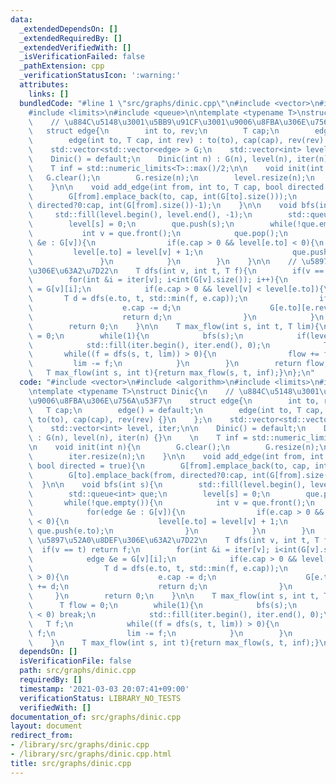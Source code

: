 ```yaml
---
data:
  _extendedDependsOn: []
  _extendedRequiredBy: []
  _extendedVerifiedWith: []
  _isVerificationFailed: false
  _pathExtension: cpp
  _verificationStatusIcon: ':warning:'
  attributes:
    links: []
  bundledCode: "#line 1 \"src/graphs/dinic.cpp\"\n#include <vector>\n#include <algorithm>\n\
    #include <limits>\n#include <queue>\n\ntemplate <typename T>\nstruct Dinic{\n\
    \    // \u884C\u5148\u3001\u5BB9\u91CF\u3001\u9006\u8FBA\u306E\u756A\u53F7\n \
    \   struct edge{\n        int to, rev;\n        T cap;\n        edge() = default;\n\
    \        edge(int to, T cap, int rev) : to(to), cap(cap), rev(rev) {}\n    };\n\
    \    std::vector<std::vector<edge> > G;\n    std::vector<int> level, iter;\n\n\
    \    Dinic() = default;\n    Dinic(int n) : G(n), level(n), iter(n) {}\n    \n\
    \    T inf = std::numeric_limits<T>::max()/2;\n\n    void init(int n){\n     \
    \   G.clear();\n        G.resize(n);\n        level.resize(n);\n        iter.resize(n);\n\
    \    }\n\n    void add_edge(int from, int to, T cap, bool directed = true){\n\
    \        G[from].emplace_back(to, cap, int(G[to].size()));\n        G[to].emplace_back(from,\
    \ directed?0:cap, int(G[from].size())-1);\n    }\n\n    void bfs(int s){\n   \
    \     std::fill(level.begin(), level.end(), -1);\n        std::queue<int> que;\n\
    \        level[s] = 0;\n        que.push(s);\n        while(!que.empty()){\n \
    \           int v = que.front();\n            que.pop();\n            for(edge\
    \ &e : G[v]){\n                if(e.cap > 0 && level[e.to] < 0){\n           \
    \         level[e.to] = level[v] + 1;\n                    que.push(e.to);\n \
    \               }\n            }\n        }\n    }\n\n    // \u5897\u52A0\u8DEF\
    \u306E\u63A2\u7D22\n    T dfs(int v, int t, T f){\n        if(v == t) return f;\n\
    \        for(int &i = iter[v]; i<int(G[v].size()); i++){\n            edge &e\
    \ = G[v][i];\n            if(e.cap > 0 && level[v] < level[e.to]){\n         \
    \       T d = dfs(e.to, t, std::min(f, e.cap));\n                if(d > 0){\n\
    \                    e.cap -= d;\n                    G[e.to][e.rev].cap += d;\n\
    \                    return d;\n                }\n            }\n        }\n\
    \        return 0;\n    }\n\n    T max_flow(int s, int t, T lim){\n        T flow\
    \ = 0;\n        while(1){\n            bfs(s);\n            if(level[t] < 0) break;\n\
    \            std::fill(iter.begin(), iter.end(), 0);\n            T f;\n     \
    \       while((f = dfs(s, t, lim)) > 0){\n                flow += f;\n       \
    \         lim -= f;\n            }\n        }\n        return flow;\n    }\n \
    \   T max_flow(int s, int t){return max_flow(s, t, inf);}\n};\n"
  code: "#include <vector>\n#include <algorithm>\n#include <limits>\n#include <queue>\n\
    \ntemplate <typename T>\nstruct Dinic{\n    // \u884C\u5148\u3001\u5BB9\u91CF\u3001\
    \u9006\u8FBA\u306E\u756A\u53F7\n    struct edge{\n        int to, rev;\n     \
    \   T cap;\n        edge() = default;\n        edge(int to, T cap, int rev) :\
    \ to(to), cap(cap), rev(rev) {}\n    };\n    std::vector<std::vector<edge> > G;\n\
    \    std::vector<int> level, iter;\n\n    Dinic() = default;\n    Dinic(int n)\
    \ : G(n), level(n), iter(n) {}\n    \n    T inf = std::numeric_limits<T>::max()/2;\n\
    \n    void init(int n){\n        G.clear();\n        G.resize(n);\n        level.resize(n);\n\
    \        iter.resize(n);\n    }\n\n    void add_edge(int from, int to, T cap,\
    \ bool directed = true){\n        G[from].emplace_back(to, cap, int(G[to].size()));\n\
    \        G[to].emplace_back(from, directed?0:cap, int(G[from].size())-1);\n  \
    \  }\n\n    void bfs(int s){\n        std::fill(level.begin(), level.end(), -1);\n\
    \        std::queue<int> que;\n        level[s] = 0;\n        que.push(s);\n \
    \       while(!que.empty()){\n            int v = que.front();\n            que.pop();\n\
    \            for(edge &e : G[v]){\n                if(e.cap > 0 && level[e.to]\
    \ < 0){\n                    level[e.to] = level[v] + 1;\n                   \
    \ que.push(e.to);\n                }\n            }\n        }\n    }\n\n    //\
    \ \u5897\u52A0\u8DEF\u306E\u63A2\u7D22\n    T dfs(int v, int t, T f){\n      \
    \  if(v == t) return f;\n        for(int &i = iter[v]; i<int(G[v].size()); i++){\n\
    \            edge &e = G[v][i];\n            if(e.cap > 0 && level[v] < level[e.to]){\n\
    \                T d = dfs(e.to, t, std::min(f, e.cap));\n                if(d\
    \ > 0){\n                    e.cap -= d;\n                    G[e.to][e.rev].cap\
    \ += d;\n                    return d;\n                }\n            }\n   \
    \     }\n        return 0;\n    }\n\n    T max_flow(int s, int t, T lim){\n  \
    \      T flow = 0;\n        while(1){\n            bfs(s);\n            if(level[t]\
    \ < 0) break;\n            std::fill(iter.begin(), iter.end(), 0);\n         \
    \   T f;\n            while((f = dfs(s, t, lim)) > 0){\n                flow +=\
    \ f;\n                lim -= f;\n            }\n        }\n        return flow;\n\
    \    }\n    T max_flow(int s, int t){return max_flow(s, t, inf);}\n};"
  dependsOn: []
  isVerificationFile: false
  path: src/graphs/dinic.cpp
  requiredBy: []
  timestamp: '2021-03-03 20:07:41+09:00'
  verificationStatus: LIBRARY_NO_TESTS
  verifiedWith: []
documentation_of: src/graphs/dinic.cpp
layout: document
redirect_from:
- /library/src/graphs/dinic.cpp
- /library/src/graphs/dinic.cpp.html
title: src/graphs/dinic.cpp
---
```

